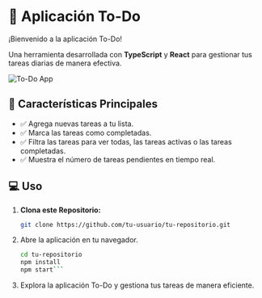 # 📝 Aplicación To-Do

¡Bienvenido a la aplicación To-Do!

Una herramienta desarrollada con **TypeScript** y **React** para gestionar tus tareas diarias de manera efectiva.

![To-Do App](https://github.com/Dannagoni/todo-app-ts/assets/128631249/a584e940-c48f-405a-943f-56c8f94dd42c)

## 🌟 Características Principales

- ✅ Agrega nuevas tareas a tu lista.
- ✅ Marca las tareas como completadas.
- ✅ Filtra las tareas para ver todas, las tareas activas o las tareas completadas.
- ✅ Muestra el número de tareas pendientes en tiempo real.

## 💻 Uso

1. **Clona este Repositorio:**
   ```bash
   git clone https://github.com/tu-usuario/tu-repositorio.git
   
2. Abre la aplicación en tu navegador.
    ```bash
    cd tu-repositorio
    npm install
    npm start```

3. Explora la aplicación To-Do y gestiona tus tareas de manera eficiente.
